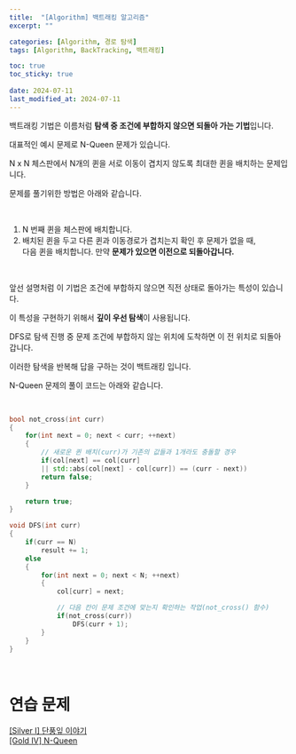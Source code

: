```yaml
---
title:  "[Algorithm] 백트래킹 알고리즘"
excerpt: ""

categories: [Algorithm, 경로 탐색]
tags: [Algorithm, BackTracking, 백트래킹]

toc: true
toc_sticky: true
 
date: 2024-07-11
last_modified_at: 2024-07-11
---
```


백트래킹 기법은 이름처럼 **탐색 중 조건에 부합하지 않으면 되돌아 가는 기법**입니다.  

대표적인 예시 문제로 N-Queen 문제가 있습니다.  

N x N 체스판에서 N개의 퀸을 서로 이동이 겹치지 않도록 최대한 퀸을 배치하는 문제입니다.  

문제를 풀기위한 방법은 아래와 같습니다.  

<br/>

1. N 번째 퀸을 체스판에 배치합니다.  
2. 배치된 퀸을 두고 다른 퀸과 이동경로가 겹치는지 확인 후 문제가 없을 때,  
    다음 퀸을 배치합니다. 만약 **문제가 있으면 이전으로 되돌아갑니다.**  

<br/>

앞선 설명처럼 이 기법은 조건에 부합하지 않으면 직전 상태로 돌아가는 특성이 있습니다.  

이 특성을 구현하기 위해서 **깊이 우선 탐색**이 사용됩니다.  

DFS로 탐색 진행 중 문제 조건에 부합하지 않는 위치에 도착하면 이 전 위치로 되돌아 갑니다.  

이러한 탐색을 반복해 답을 구하는 것이 백트래킹 입니다.  

N-Queen 문제의 풀이 코드는 아래와 같습니다.  

<br/>

```c++
bool not_cross(int curr)
{
	for(int next = 0; next < curr; ++next)
	{
        // 새로운 퀸 배치(curr)가 기존의 값들과 1개라도 충돌할 경우
		if(col[next] == col[curr]
		|| std::abs(col[next] - col[curr]) == (curr - next))
		return false;
	}

	return true;
}

void DFS(int curr)
{
	if(curr == N)
		result += 1;
	else
	{
		for(int next = 0; next < N; ++next)
		{
			col[curr] = next;

            // 다음 칸이 문제 조건에 맞는지 확인하는 작업(not_cross() 함수)
			if(not_cross(curr)) 
				DFS(curr + 1);
		}
	}
}
```

<br/>

# 연습 문제
[[Silver I] 단풍잎 이야기](https://www.acmicpc.net/problem/16457)  
[[Gold IV] N-Queen](https://www.acmicpc.net/problem/9663)  
